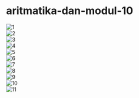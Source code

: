 # aritmatika-dan-modul-10
![1](https://cloud.githubusercontent.com/assets/22128532/22854064/171179ba-f098-11e6-8fd8-a0365b33e132.PNG)
<br>
![2](https://cloud.githubusercontent.com/assets/22128532/22854072/29625bac-f098-11e6-80d1-488795578e12.PNG)
<br>
![3](https://cloud.githubusercontent.com/assets/22128532/22854073/30498666-f098-11e6-845a-a5a111e5e62d.PNG)
<br>
![4](https://cloud.githubusercontent.com/assets/22128532/22854077/44d5bf50-f098-11e6-9532-b94bd1a58dbb.PNG)
<br>
![5](https://cloud.githubusercontent.com/assets/22128532/22854078/4568ae96-f098-11e6-9d26-aa2a0a8a8333.PNG)
<br>
![6](https://cloud.githubusercontent.com/assets/22128532/22854079/456a1038-f098-11e6-9d0a-8d759e8a8bd5.PNG)
<br>
![7](https://cloud.githubusercontent.com/assets/22128532/22854080/45958164-f098-11e6-8ba0-c0e116087e62.PNG)
<br>
![8](https://cloud.githubusercontent.com/assets/22128532/22854111/6ffd9972-f099-11e6-9fdf-d9c0f0b5ce88.PNG)
<br>
![9](https://cloud.githubusercontent.com/assets/22128532/23027128/f5b33996-f495-11e6-916c-f93c55ff2965.PNG)
<br>
![10](https://cloud.githubusercontent.com/assets/22128532/23027163/12c0ca8a-f496-11e6-89af-1449a0726087.PNG)
<br>
![11](https://cloud.githubusercontent.com/assets/22128532/23027243/4782d060-f496-11e6-827c-1b925ef25e5b.PNG)
